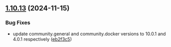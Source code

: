 ## [1.10.13](https://github.com/arpanrec/arpanrec.nebula/compare/1.10.12...1.10.13) (2024-11-15)


### Bug Fixes

* update community.general and community.docker versions to 10.0.1 and 4.0.1 respectively ([eb2f3c5](https://github.com/arpanrec/arpanrec.nebula/commit/eb2f3c5d4c877cb3e2bd669cc8f9a430eb8da11f))
